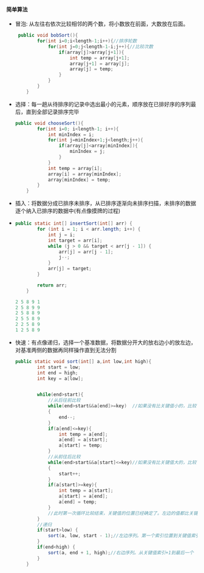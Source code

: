 #### 简单算法

* 冒泡:  从左往右依次比较相邻的两个数，将小数放在前面，大数放在后面。

  ```java
   public void bobSort(){
          for(int i=0;i<length-1;i++){//排序轮数
              for(int j=0;j<length-1-i;j++){//比较次数
                  if(array[j]>array[j+1]){
                      int temp = array[j+1];
                      array[j+1] = array[j];
                      array[j] = temp;
                  }
              }
          }
      }
  ```

  

* 选择：每一趟从待排序的记录中选出最小的元素，顺序放在已排好序的序列最后，直到全部记录排序完毕

  ```java
  public void chooseSort(){
          for(int i=0; i<length-1; i++){
              int minIndex = i;
              for(int j=minIndex+1;j<length;j++){
                  if(array[j]<array[minIndex]){
                      minIndex = j;
                  }
              }
              int temp = array[i];
              array[i] = array[minIndex];
              array[minIndex] = temp; 
          }
      }
  ```

  

* 插入：将数据分成已排序未排序，从已排序逐渐向未排序扫描，未排序的数据逐个纳入已排序的数据中(有点像摸牌的过程)

* ```java
  public static int[] insertSort(int[] arr) {
          for (int i = 1; i < arr.length; i++) {
              int j = i;
              int target = arr[i];
              while (j > 0 && target < arr[j - 1]) {
                  arr[j] = arr[j - 1];
                  j--;
              }
              arr[j] = target;
          }
  
          return arr;
      }
  
  2 5 8 9 1
  2 5 8 9 9
  2 5 8 8 9
  2 5 5 8 9
  2 2 5 8 9
  1 2 5 8 9    
  ```

* 快速：有点像递归，选择一个基准数据，将数据分开大的放右边小的放左边，对基准两侧的数据再同样操作直到无法分割

  ```java
  public static void sort(int[] a,int low,int high){
          int start = low;
          int end = high;
          int key = a[low];
  
  
          while(end>start){
              //从后往前比较
              while(end>start&&a[end]>=key)  //如果没有比关键值小的，比较下一个，直到有比关键值小的交换位置，然后又从前往后比较
              {
                  end--;
              }
              if(a[end]<=key){
                  int temp = a[end];
                  a[end] = a[start];
                  a[start] = temp;
              }
              //从前往后比较
              while(end>start&&a[start]<=key)//如果没有比关键值大的，比较下一个，直到有比关键值大的交换位置
              {
                  start++;
              }
              if(a[start]>=key){
                  int temp = a[start];
                  a[start] = a[end];
                  a[end] = temp;
              }
              //此时第一次循环比较结束，关键值的位置已经确定了。左边的值都比关键值小，右边的值都比关键值大，但是两边的顺序还有可能是不一样的，进行下面的递归调用
          }
          //递归
          if(start>low) {
              sort(a, low, start - 1);//左边序列。第一个索引位置到关键值索引-1
          }
          if(end<high) {
              sort(a, end + 1, high);//右边序列。从关键值索引+1到最后一个
          }
      }
  
  ```

  



